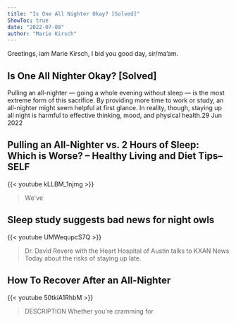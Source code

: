 ```yaml
---
title: "Is One All Nighter Okay? [Solved]"
ShowToc: true 
date: "2022-07-08"
author: "Marie Kirsch" 
---
```


Greetings, iam Marie Kirsch, I bid you good day, sir/ma’am.
## Is One All Nighter Okay? [Solved]
 Pulling an all-nighter — going a whole evening without sleep — is the most extreme form of this sacrifice. By providing more time to work or study, an all-nighter might seem helpful at first glance. In reality, though, staying up all night is harmful to effective thinking, mood, and physical health.29 Jun 2022

## Pulling an All-Nighter vs. 2 Hours of Sleep: Which is Worse? – Healthy Living and Diet Tips–SELF
{{< youtube kLLBM_1njmg >}}
>We've 

## Sleep study suggests bad news for night owls
{{< youtube UMWequpcS7Q >}}
>Dr. David Revere with the Heart Hospital of Austin talks to KXAN News Today about the risks of staying up late.

## How To Recover After an All-Nighter
{{< youtube 50tkiA1RhbM >}}
>DESCRIPTION Whether you're cramming for 

